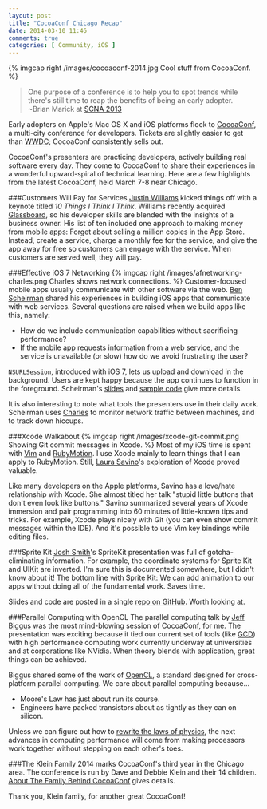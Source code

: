 ```yaml
---
layout: post
title: "CocoaConf Chicago Recap"
date: 2014-03-10 11:46
comments: true
categories: [ Community, iOS ]
---
```

{% imgcap right /images/cocoaconf-2014.jpg Cool stuff from CocoaConf. %}
> One purpose of a conference is to help you to spot trends while there's still time to reap the benefits of being an early adopter. 
>&nbsp;<br/>
>~Brian Marick at [SCNA 2013](http://scna.softwarecraftsmanship.org/)

Early adopters on Apple's Mac OS X and iOS platforms flock to [CocoaConf](http://cocoaconf.com/), a multi-city conference for developers. Tickets are slightly easier to get than [WWDC](http://en.wikipedia.org/wiki/Wwdc); CocoaConf consistently sells out. 

CocoaConf's presenters are practicing developers, actively building real software every day. They come to CocoaConf to share their experiences in a wonderful upward-spiral of technical learning. Here are a few highlights from the latest CocoaConf, held March 7-8 near Chicago.
<!--more-->
###Customers Will Pay for Services
[Justin Williams](https://twitter.com/justin) kicked things off with a keynote titled _10 Things I Think I Think_. Williams recently acquired [Glassboard](http://glassboard.com/), so his developer skills are blended with the insights of a business owner. His list of ten included one approach to making money from mobile apps: Forget about selling a million copies in the App Store. Instead, create a service, charge a monthly fee for the service, and give the app away for free so customers can engage with the service. When customers are served well, they will pay.

###Effective iOS 7 Networking
{% imgcap right /images/afnetworking-charles.png Charles shows network connections. %}
Customer-focused mobile apps usually communicate with other software via the web. [Ben Scheirman](http://twitter.com/subdigital) shared his experiences in building iOS apps that communicate with web services. Several questions are raised when we build apps like this, namely:

* How do we include communication capabilities without sacrificing performance? 
* If the mobile app requests information from a web service, and the service is unavailable (or slow) how do we avoid frustrating the user? 

`NSURLSession`, introduced with iOS 7, lets us upload and download in the background. Users are kept happy because the app continues to function in the foreground. Scheirman's [slides](https://speakerdeck.com/subdigital/effective-network-programming-in-ios-7) and [sample code](https://github.com/subdigital/mods-2013) give more details.

It is also interesting to note what tools the presenters use in their
daily work. Scheirman uses [Charles](http://www.charlesproxy.com/)
to monitor network traffic between machines, and to track down hiccups.

###Xcode Walkabout
{% imgcap right /images/xcode-git-commit.png Showing Git commit messages in Xcode. %}
Most of my iOS time is spent with [Vim](/blog/2013/01/12/why-i-use-vim/) and [RubyMotion](/blog/2012/10/29/building-ios-apps-with-ruby-motion/). I use Xcode mainly to learn things that I can apply to RubyMotion. Still, [Laura Savino](http://twitter.com/savinola)'s exploration of Xcode proved valuable. 

Like many developers on the Apple platforms, Savino has a love/hate relationship with Xcode. She almost titled her talk "stupid little buttons that don't even look like buttons." Savino summarized several years of Xcode immersion and pair programming into 60 minutes of little-known tips and tricks. For example, Xcode plays nicely with Git (you can even show commit messages within the IDE). And it's possible to use Vim key bindings while editing files.

###Sprite Kit
[Josh Smith](http://twitter.com/kognate)'s SpriteKit presentation was full of gotcha-eliminating information. For example, the coordinate systems for Sprite Kit and UIKit are inverted. I'm sure this is documented somewhere, but I didn't know about it! The bottom line with Sprite Kit: We can add animation to our apps without doing all of the fundamental work. Saves time.

Slides and code are posted in a single [repo on GitHub](https://github.com/kognate/presentations). Worth looking at.

###Parallel Computing with OpenCL
The parallel computing talk by [Jeff Biggus](http://twitter.com/hyperjeff) was the most mind-blowing session of CocoaConf, for me. The presentation was exciting because it tied our current set of tools (like [GCD](https://developer.apple.com/library/ios/documentation/Performance/Reference/GCD_libdispatch_Ref/Reference/reference.html)) with high performance computing work currently underway at universities and at corporations like NVidia. When theory blends with application, great things can be achieved.

Biggus shared some of the work of [OpenCL](https://www.khronos.org/opencl/), a standard designed for cross-platform parallel computing. We care about parallel computing because...

* Moore's Law has just about run its course. 
* Engineers have packed transistors about as tightly as they can on silicon.

Unless we can figure out how to [rewrite the laws of physics](http://en.wikipedia.org/wiki/Montgomery_Scott), the next advances in computing performance will come from making processors work together without stepping on each other's toes.

###The Klein Family
2014 marks CocoaConf's third year in the Chicago area. The conference is run by Dave and Debbie Klein and their 14 children. [About The Family Behind CocoaConf](http://cocoaconf.com/family) gives details.

Thank you, Klein family, for another great CocoaConf!
